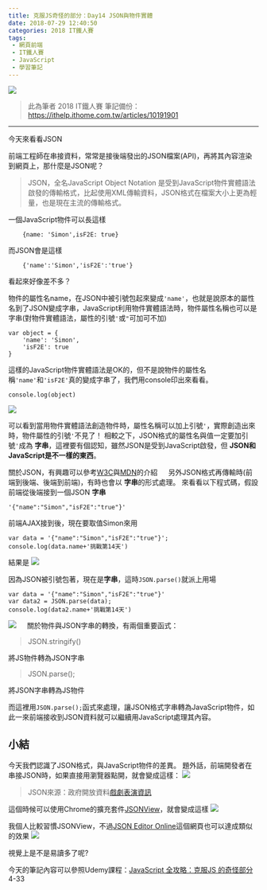 ```yaml
---
title: 克服JS奇怪的部分：Day14 JSON與物件實體
date: 2018-07-29 12:40:50
categories: 2018 IT鐵人賽
tags:
 - 網頁前端
 - IT鐵人賽
 - JavaScript
 - 學習筆記
---
```

![](https://4.bp.blogspot.com/-RlK8LI2urow/W1warqHWfaI/AAAAAAAAIbQ/5L9Gav-Thi8R-zTi10i2k0uFGTUnpjfBgCLcBGAs/s1600/2018ITMANJS14.png)
<!-- more -->
> 此為筆者 2018 IT鐵人賽 筆記備份：https://ithelp.ithome.com.tw/articles/10191901

---

今天來看看JSON

前端工程師在串接資料，常常是接後端發出的JSON檔案(API)，再將其內容渲染到網頁上，那什麼是JSON呢？

> JSON，全名JavaScript Object Notation
> 是受到JavaScript物件實體語法啟發的傳輸格式，比起使用XML傳輸資料，JSON格式在檔案大小上更為輕量，也是現在主流的傳輸格式。

一個JavaScript物件可以長這樣
```JS
    {name: 'Simon',isF2E: true}
```

而JSON會是這樣
```JS
    {'name':'Simon','isF2E':'true'}
```
看起來好像差不多？

物件的屬性名name，在JSON中被引號包起來變成`'name'`，也就是說原本的屬性名到了JSON變成字串，JavaScript利用物件實體語法時，物件屬性名稱也可以是字串(對物件實體語法，屬性的引號`'`或`"`可加可不加)
```JS
var object = {
	'name': 'Simon',
	'isF2E': true
}
```
這樣的JavaScript物件實體語法是OK的，但不是說物件的屬性名稱`'name'`和`'isF2E'`真的變成字串了，我們用console印出來看看。
```JS
console.log(object)
```
![](https://i.imgur.com/nDWpE0B.png)

可以看到當用物件實體語法創造物件時，屬性名稱可以加上引號`'`，實際創造出來時，物件屬性的引號`'`不見了！
相較之下，JSON格式的屬性名與值一定要加引號`'`成為 **字串**，這裡要有個認知，雖然JSON是受到JavaScript啟發，但 **JSON和JavaScript是不一樣的東西**。

關於JSON，有興趣可以參考[W3C](https://www.w3schools.com/js/js_json_intro.asp)與[MDN](https://developer.mozilla.org/zh-TW/docs/Web/JavaScript/Reference/Global_Objects/JSON)的介紹
　
另外JSON格式再傳輸時(前端到後端、後端到前端)，有時也會以 **字串**的形式處理。
來看看以下程式碼，假設前端從後端接到一個JSON **字串**
```JS
'{"name":"Simon","isF2E":"true"}'
```

前端AJAX接到後，現在要取值Simon來用
```JS
var data = '{"name":"Simon","isF2E":"true"}';
console.log(data.name+'挑戰第14天')
```
結果是
![](https://i.imgur.com/BPNPtgd.png)

因為JSON被引號包著，現在是**字串**，這時`JSON.parse()`就派上用場
```JS
var data = '{"name":"Simon","isF2E":"true"}'
var data2 = JSON.parse(data);
console.log(data2.name+'挑戰第14天')
```
![](https://i.imgur.com/LcGEyGZ.png)
　
關於物件與JSON字串的轉換，有兩個重要函式：

> JSON.stringify()

將JS物件轉為JSON字串　

> JSON.parse();

將JSON字串轉為JS物件

而這裡用`JSON.parse();`函式來處理，讓JSON格式字串轉為JavaScript物件，如此一來前端接收到JSON資料就可以繼續用JavaScript處理其內容。
　
　
　
　
## 小結
今天我們認識了JSON格式，與JavaScript物件的差異。
題外話，前端開發者在串接JSON時，如果直接用瀏覽器點開，就會變成這樣：
![](https://i.imgur.com/mxX7UdP.png)

> JSON來源：政府開放資料[戲劇表演資訊](https://data.gov.tw/dataset/6016)

這個時候可以使用Chrome的擴充套件[JSONView](https://chrome.google.com/webstore/detail/jsonview/chklaanhfefbnpoihckbnefhakgolnmc?hl=zh-TW)，就會變成這樣
![](https://i.imgur.com/QihrpGr.png)

我個人比較習慣JSONView，不過[JSON Editor Online](http://jsoneditoronline.org/)這個網頁也可以達成類似的效果
![](https://i.imgur.com/KV0hi9y.png)

視覺上是不是易讀多了呢?

今天的筆記內容可以參照Udemy課程：[JavaScript 全攻略：克服JS 的奇怪部分](https://www.udemy.com/javascriptjs/)4-33